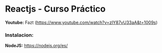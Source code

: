 # **Reactjs - Curso Práctico**
**Youtube:** Fazt (https://www.youtube.com/watch?v=zIY87vU33aA&t=1009s)

### Instalacion:

**NodeJS:** https://nodejs.org/es/
